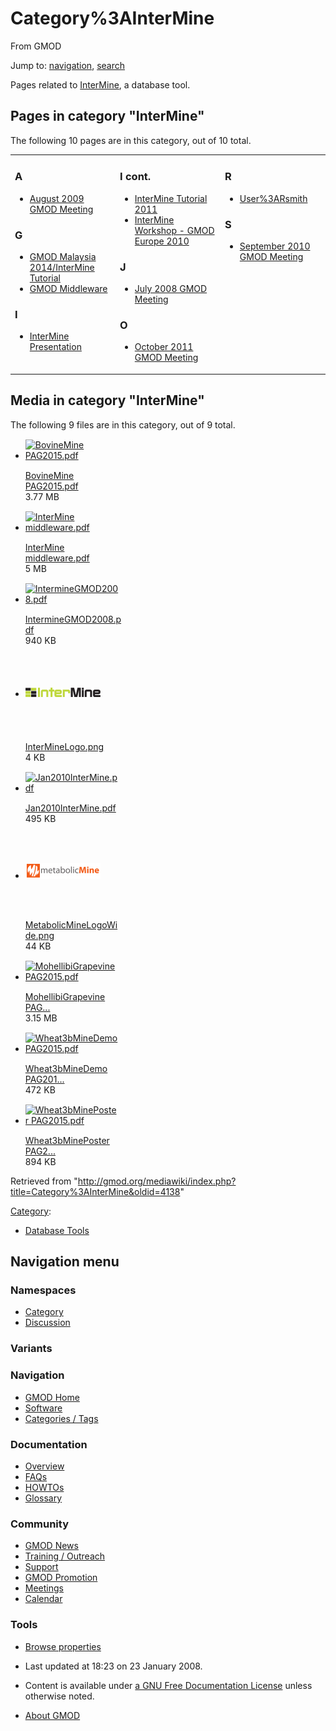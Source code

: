 <div id="mw-page-base" class="noprint">

</div>

<div id="mw-head-base" class="noprint">

</div>

<div id="content" class="mw-body" role="main">

<span id="top"></span>

<div id="mw-js-message" style="display:none;">

</div>



# <span dir="auto">Category%3AInterMine</span>

<div id="bodyContent">

<div id="siteSub">

From GMOD

</div>

<div id="contentSub">

</div>

<div id="jump-to-nav" class="mw-jump">

Jump to: [navigation](#mw-navigation), [search](#p-search)

</div>

<div id="mw-content-text" class="mw-content-ltr" lang="en" dir="ltr">

Pages related to [InterMine](InterMine "InterMine"), a database tool.

<div lang="en" dir="ltr">

<div id="mw-pages">

## Pages in category "InterMine"

The following 10 pages are in this category, out of 10 total.

<div class="mw-content-ltr" lang="en" dir="ltr">

<table style="width: 100%;">
<colgroup>
<col style="width: 33%" />
<col style="width: 33%" />
<col style="width: 33%" />
</colgroup>
<tbody>
<tr class="odd" style="vertical-align: top;">
<td style="width: 33.3%"><h3 id="a">A</h3>
<ul>
<li><a href="August_2009_GMOD_Meeting"
title="August 2009 GMOD Meeting">August 2009 GMOD Meeting</a></li>
</ul>
<h3 id="g">G</h3>
<ul>
<li><a href="GMOD_Malaysia_2014/InterMine_Tutorial"
title="GMOD Malaysia 2014/InterMine Tutorial">GMOD Malaysia
2014/InterMine Tutorial</a></li>
<li><a href="GMOD_Middleware" title="GMOD Middleware">GMOD
Middleware</a></li>
</ul>
<h3 id="i">I</h3>
<ul>
<li><a href="InterMine_Presentation"
title="InterMine Presentation">InterMine Presentation</a></li>
</ul></td>
<td style="width: 33.3%"><h3 id="i-cont.">I cont.</h3>
<ul>
<li><a href="InterMine_Tutorial_2011"
title="InterMine Tutorial 2011">InterMine Tutorial 2011</a></li>
<li><a href="InterMine_Workshop_-_GMOD_Europe_2010"
title="InterMine Workshop - GMOD Europe 2010">InterMine Workshop - GMOD
Europe 2010</a></li>
</ul>
<h3 id="j">J</h3>
<ul>
<li><a href="July_2008_GMOD_Meeting" title="July 2008 GMOD Meeting">July
2008 GMOD Meeting</a></li>
</ul>
<h3 id="o">O</h3>
<ul>
<li><a href="October_2011_GMOD_Meeting"
title="October 2011 GMOD Meeting">October 2011 GMOD Meeting</a></li>
</ul></td>
<td style="width: 33.3%"><h3 id="r">R</h3>
<ul>
<li><a href="User%3ARsmith" title="User%3ARsmith">User%3ARsmith</a></li>
</ul>
<h3 id="s">S</h3>
<ul>
<li><a href="September_2010_GMOD_Meeting"
title="September 2010 GMOD Meeting">September 2010 GMOD Meeting</a></li>
</ul></td>
</tr>
</tbody>
</table>

</div>

</div>

<div id="mw-category-media">

## Media in category "InterMine"

The following 9 files are in this category, out of 9 total.

- <div style="width: 155px">

  <div class="thumb" style="width: 150px;">

  <div style="margin:15px auto;">

  <a href="File:BovineMine_PAG2015.pdf" class="image"><img
  src="../mediawiki/skins/common/images/icons/fileicon-pdf.png"
  width="120" height="120" alt="BovineMine PAG2015.pdf" /></a>

  </div>

  </div>

  <div class="gallerytext">

  [BovineMine
  PAG2015.pdf](File:BovineMine_PAG2015.pdf "File:BovineMine PAG2015.pdf")  
  3.77 MB  

  </div>

  </div>

- <div style="width: 155px">

  <div class="thumb" style="width: 150px;">

  <div style="margin:15px auto;">

  <a href="File:InterMine_middleware.pdf" class="image"><img
  src="../mediawiki/skins/common/images/icons/fileicon-pdf.png"
  width="120" height="120" alt="InterMine middleware.pdf" /></a>

  </div>

  </div>

  <div class="gallerytext">

  [InterMine
  middleware.pdf](File:InterMine_middleware.pdf "File:InterMine middleware.pdf")  
  5 MB  

  </div>

  </div>

- <div style="width: 155px">

  <div class="thumb" style="width: 150px;">

  <div style="margin:15px auto;">

  <a href="File:IntermineGMOD2008.pdf" class="image"><img
  src="../mediawiki/skins/common/images/icons/fileicon-pdf.png"
  width="120" height="120" alt="IntermineGMOD2008.pdf" /></a>

  </div>

  </div>

  <div class="gallerytext">

  [IntermineGMOD2008.pdf](File:IntermineGMOD2008.pdf "File:IntermineGMOD2008.pdf")  
  940 KB  

  </div>

  </div>

- <div style="width: 155px">

  <div class="thumb" style="width: 150px;">

  <div style="margin:67.5px auto;">

  <a href="File:InterMineLogo.png" class="image"><img
  src="../mediawiki/images/thumb/1/13/InterMineLogo.png/120px-InterMineLogo.png"
  width="120" height="15" alt="InterMineLogo.png" /></a>

  </div>

  </div>

  <div class="gallerytext">

  [InterMineLogo.png](File:InterMineLogo.png "File:InterMineLogo.png")  
  4 KB  

  </div>

  </div>

- <div style="width: 155px">

  <div class="thumb" style="width: 150px;">

  <div style="margin:15px auto;">

  <a href="File:Jan2010InterMine.pdf" class="image"><img
  src="../mediawiki/skins/common/images/icons/fileicon-pdf.png"
  width="120" height="120" alt="Jan2010InterMine.pdf" /></a>

  </div>

  </div>

  <div class="gallerytext">

  [Jan2010InterMine.pdf](File:Jan2010InterMine.pdf "File:Jan2010InterMine.pdf")  
  495 KB  

  </div>

  </div>

- <div style="width: 155px">

  <div class="thumb" style="width: 150px;">

  <div style="margin:62px auto;">

  <a href="File:MetabolicMineLogoWide.png" class="image"><img
  src="../mediawiki/images/thumb/b/b6/MetabolicMineLogoWide.png/120px-MetabolicMineLogoWide.png"
  width="120" height="26" alt="MetabolicMineLogoWide.png" /></a>

  </div>

  </div>

  <div class="gallerytext">

  [MetabolicMineLogoWide.png](File:MetabolicMineLogoWide.png "File:MetabolicMineLogoWide.png")  
  44 KB  

  </div>

  </div>

- <div style="width: 155px">

  <div class="thumb" style="width: 150px;">

  <div style="margin:15px auto;">

  <a href="File:MohellibiGrapevine_PAG2015.pdf" class="image"><img
  src="../mediawiki/skins/common/images/icons/fileicon-pdf.png"
  width="120" height="120" alt="MohellibiGrapevine PAG2015.pdf" /></a>

  </div>

  </div>

  <div class="gallerytext">

  [MohellibiGrapevine
  PAG...](File:MohellibiGrapevine_PAG2015.pdf "File:MohellibiGrapevine PAG2015.pdf")  
  3.15 MB  

  </div>

  </div>

- <div style="width: 155px">

  <div class="thumb" style="width: 150px;">

  <div style="margin:15px auto;">

  <a href="File:Wheat3bMineDemo_PAG2015.pdf" class="image"><img
  src="../mediawiki/skins/common/images/icons/fileicon-pdf.png"
  width="120" height="120" alt="Wheat3bMineDemo PAG2015.pdf" /></a>

  </div>

  </div>

  <div class="gallerytext">

  [Wheat3bMineDemo
  PAG201...](File:Wheat3bMineDemo_PAG2015.pdf "File:Wheat3bMineDemo PAG2015.pdf")  
  472 KB  

  </div>

  </div>

- <div style="width: 155px">

  <div class="thumb" style="width: 150px;">

  <div style="margin:15px auto;">

  <a href="File:Wheat3bMinePoster_PAG2015.pdf" class="image"><img
  src="../mediawiki/skins/common/images/icons/fileicon-pdf.png"
  width="120" height="120" alt="Wheat3bMinePoster PAG2015.pdf" /></a>

  </div>

  </div>

  <div class="gallerytext">

  [Wheat3bMinePoster
  PAG2...](File:Wheat3bMinePoster_PAG2015.pdf "File:Wheat3bMinePoster PAG2015.pdf")  
  894 KB  

  </div>

  </div>

</div>

</div>

</div>

<div class="printfooter">

Retrieved from
"<http://gmod.org/mediawiki/index.php?title=Category%3AInterMine&oldid=4138>"

</div>

<div id="catlinks" class="catlinks">

<div id="mw-normal-catlinks" class="mw-normal-catlinks">

[Category](Special%3ACategories "Special%3ACategories"):

- [Database Tools](Category%3ADatabase_Tools "Category%3ADatabase Tools")

</div>

</div>

<div class="visualClear">

</div>

</div>

</div>

<div id="mw-navigation">

## Navigation menu

<div id="mw-head">



<div id="left-navigation">

<div id="p-namespaces" class="vectorTabs" role="navigation"
aria-labelledby="p-namespaces-label">

### Namespaces

- <span id="ca-nstab-category"><a href="Category%3AInterMine" accesskey="c"
  title="View the category page [c]">Category</a></span>
- <span id="ca-talk"><a
  href="http://gmod.org/mediawiki/index.php?title=Category_talk:InterMine&amp;action=edit&amp;redlink=1"
  accesskey="t"
  title="Discussion about the content page [t]">Discussion</a></span>

</div>

<div id="p-variants" class="vectorMenu emptyPortlet" role="navigation"
aria-labelledby="p-variants-label">

### 

### Variants[](#)

<div class="menu">

</div>

</div>

</div>





</div>

</div>

</div>

<div id="mw-panel">

<div id="p-logo" role="banner">

<a href="Main_Page"
style="background-image: url(../images/GMOD-cogs.png);"
title="Visit the main page"></a>

</div>

<div id="p-Navigation" class="portal" role="navigation"
aria-labelledby="p-Navigation-label">

### Navigation

<div class="body">

- <span id="n-GMOD-Home">[GMOD Home](Main_Page)</span>
- <span id="n-Software">[Software](GMOD_Components)</span>
- <span id="n-Categories-.2F-Tags">[Categories /
  Tags](Categories)</span>

</div>

</div>

<div id="p-Documentation" class="portal" role="navigation"
aria-labelledby="p-Documentation-label">

### Documentation

<div class="body">

- <span id="n-Overview">[Overview](Overview)</span>
- <span id="n-FAQs">[FAQs](Category%3AFAQ)</span>
- <span id="n-HOWTOs">[HOWTOs](Category%3AHOWTO)</span>
- <span id="n-Glossary">[Glossary](Glossary)</span>

</div>

</div>

<div id="p-Community" class="portal" role="navigation"
aria-labelledby="p-Community-label">

### Community

<div class="body">

- <span id="n-GMOD-News">[GMOD News](GMOD_News)</span>
- <span id="n-Training-.2F-Outreach">[Training /
  Outreach](Training_and_Outreach)</span>
- <span id="n-Support">[Support](Support)</span>
- <span id="n-GMOD-Promotion">[GMOD Promotion](GMOD_Promotion)</span>
- <span id="n-Meetings">[Meetings](Meetings)</span>
- <span id="n-Calendar">[Calendar](Calendar)</span>

</div>

</div>

<div id="p-tb" class="portal" role="navigation"
aria-labelledby="p-tb-label">

### Tools

<div class="body">


- <span id="t-smwbrowselink"><a href="Special%3ABrowse/Category%3AInterMine" rel="smw-browse">Browse
  properties</a></span>


</div>

</div>

</div>

</div>

<div id="footer" role="contentinfo">

- <span id="footer-info-lastmod">Last updated at 18:23 on 23 January
  2008.</span>
<!-- - <span id="footer-info-viewcount">12,567 page views.</span> -->
- <span id="footer-info-copyright">Content is available under
  <a href="http://www.gnu.org/licenses/fdl-1.3.html" class="external"
  rel="nofollow">a GNU Free Documentation License</a> unless otherwise
  noted.</span>

<!-- -->

- <span id="footer-places-about">[About
  GMOD](GMOD%3AAbout "GMOD%3AAbout")</span>

<!-- -->






</div>
